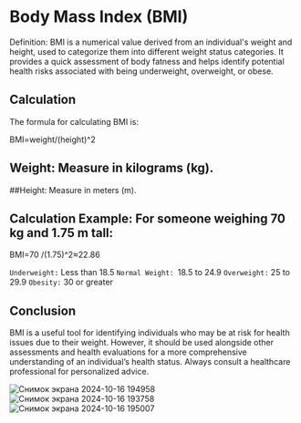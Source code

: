 # Body Mass Index (BMI)
Definition: BMI is a numerical value derived from an individual's weight and height, used to categorize them into different weight status categories. It provides a quick assessment of body fatness and helps identify potential health risks associated with being underweight, overweight, or obese.

## Calculation
The formula for calculating BMI is:

BMI=weight/(height)^2

## Weight: Measure in kilograms (kg).
##Height: Measure in meters (m).
## Calculation Example: For someone weighing 70 kg and 1.75 m tall:
BMI=70 /(1.75)^2≈22.86

``Underweight:`` Less than 18.5
``Normal Weight: ``18.5 to 24.9
``Overweight:`` 25 to 29.9
``Obesity:`` 30 or greater

## Conclusion 
BMI is a useful tool for identifying individuals who may be at risk for health issues due to their weight. 
However, it should be used alongside other assessments and health evaluations for a more comprehensive understanding of an individual’s health status.
Always consult a healthcare professional for personalized advice.

![Снимок экрана 2024-10-16 194958](https://github.com/user-attachments/assets/6e22a057-29cc-44ff-94f4-a3b597298c1c)
![Снимок экрана 2024-10-16 193758](https://github.com/user-attachments/assets/c5795688-b4e7-499d-958d-b0fd62a8fab8)
![Снимок экрана 2024-10-16 195007](https://github.com/user-attachments/assets/832c4c7e-e0e4-4696-aece-2f188f6af5e9)

